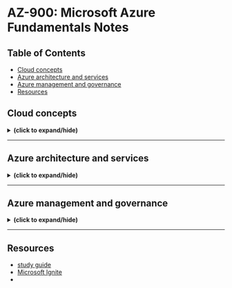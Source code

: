 # AZ-900: Microsoft Azure Fundamentals Notes

## Table of Contents
- [Cloud concepts](#module1)
- [Azure architecture and services](#module2)
- [Azure management and governance](#module3)
- [Resources](#resources)

<a id="module1"></a>
## Cloud concepts
<details close>
<summary><b>(click to expand/hide)</b></summary>
<!-- MarkdownTOC -->

### Cloud computing
- Cloud computing is the delivery of computing services over the internet.
- Computing services include:
  - IT infrastructure such as virtual machines, storage, databases, and networking
  - Internet of Things (IoT)
  - machine learning (ML)
  - artificial intelligence (AI)


### Benefits of using cloud services

### Cloud service types

<!-- /MarkdownTOC -->
</details>

---

<a id="module2"></a>
## Azure architecture and services
<details close>
<summary><b>(click to expand/hide)</b></summary>
<!-- MarkdownTOC -->

### The core architectural components of Azure

### Azure compute and networking services

### Azure storage services

### Azure identity, access, and security

<!-- /MarkdownTOC -->
</details>

---

<a id="module3"></a>
## Azure management and governance
<details close>
<summary><b>(click to expand/hide)</b></summary>
<!-- MarkdownTOC -->

### Cost management in Azure

### Features and tools in Azure for governance and compliance

### Features and tools for managing and deploying Azure resources

### Monitoring tools in Azure

<!-- /MarkdownTOC -->
</details>

---

<a id="resources"></a>
## Resources
- [study guide](https://learn.microsoft.com/en-us/credentials/certifications/resources/study-guides/az-900)
- [Microsoft Ignite](https://learn.microsoft.com/en-us/collections/o5met117w6pp01)
- 
